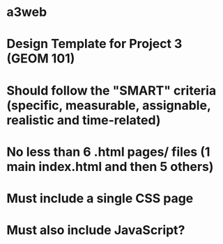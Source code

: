 # a3web
# Design Template for Project 3 (GEOM 101)
# Should follow the "SMART" criteria (specific, measurable, assignable, realistic and time-related)
# No less than 6 .html pages/ files (1 main index.html and then 5 others)
# Must include a single CSS page
# Must also include JavaScript?
